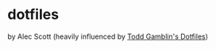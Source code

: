 # dotfiles
by Alec Scott (heavily influenced by [Todd Gamblin's Dotfiles](https://github.com/tgamblin/dotfiles))
